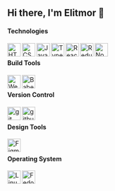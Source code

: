 ## Hi there, I'm Elitmor 👋

#### Technologies

<img alt="HTML" align="left" width="30px" style="margin-bottom: 5px" src="https://www.svgrepo.com/show/22009/html5.svg" />
<img alt="CSS" align="left" width="30px" style="margin-bottom: 5px" src="https://www.svgrepo.com/show/349330/css3.svg" />
<img alt="JavaScript" align="left" width="30px" style="margin-bottom: 5px" src="https://www.svgrepo.com/show/355081/js.svg" />
<img alt="TypeScript" align="left" width="30px" style="margin-bottom: 5px" src="https://www.svgrepo.com/show/303600/typescript-logo.svg" />
<img alt="React" align="left" width="30px" style="margin-bottom: 5px" src="https://www.svgrepo.com/show/354259/react.svg" />
<img alt="Redux" align="left" width="30px" style="margin-bottom: 5px" src="https://www.svgrepo.com/show/354274/redux.svg" />
<img alt="Node.js" align="left" width="30px" style="margin-bottom: 5px" src="https://www.svgrepo.com/show/303658/nodejs-1-logo.svg" />
<br>

#### Build Tools

<img alt="Webpack" align="left" width="30px" style="margin-bottom: 5px" src="https://www.svgrepo.com/show/354552/webpack.svg" />
<img alt="Babel" align="left" width="30px" style="margin-bottom: 5px" src="https://www.svgrepo.com/show/353468/babel.svg" />
<br>

#### Version Control

<img alt="git" align="left" width="30px" style="margin-bottom: 5px" src="https://www.svgrepo.com/show/353782/git-icon.svg" />
<img alt="github" align="left" width="30px" style="margin-bottom: 5px" src="https://www.svgrepo.com/show/217753/github.svg" />
<br>

#### Design Tools

<img alt="Figma" align="left" width="30px" style="margin-bottom: 5px" src="https://www.svgrepo.com/show/354987/figma.svg" />
<br>

#### Operating System

<img alt="Linux" align="left" width="30px" style="margin-bottom: 5px" src="https://www.svgrepo.com/show/354004/linux-tux.svg" />
<img alt="Fedora" align="left" width="30px" style="margin-bottom: 5px" src="https://www.svgrepo.com/show/353734/fedora.svg" />
